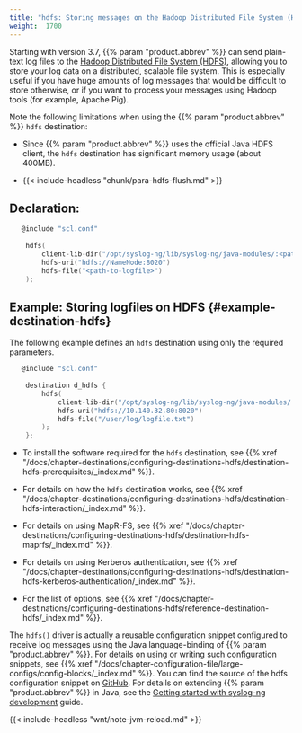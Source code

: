 ```yaml
---
title: "hdfs: Storing messages on the Hadoop Distributed File System (HDFS)"
weight:  1700
---
```

<!-- DISCLAIMER: This file is based on the syslog-ng Open Source Edition documentation https://github.com/balabit/syslog-ng-ose-guides/commit/2f4a52ee61d1ea9ad27cb4f3168b95408fddfdf2 and is used under the terms of The syslog-ng Open Source Edition Documentation License. The file has been modified by Axoflow. -->

Starting with version 3.7, {{% param "product.abbrev" %}} can send plain-text log files to the [Hadoop Distributed File System (HDFS)](http://hadoop.apache.org/), allowing you to store your log data on a distributed, scalable file system. This is especially useful if you have huge amounts of log messages that would be difficult to store otherwise, or if you want to process your messages using Hadoop tools (for example, Apache Pig).

Note the following limitations when using the {{% param "product.abbrev" %}} `hdfs` destination:

  - Since {{% param "product.abbrev" %}} uses the official Java HDFS client, the `hdfs` destination has significant memory usage (about 400MB).

  - {{< include-headless "chunk/para-hdfs-flush.md" >}}


## Declaration:

```c
   @include "scl.conf"
    
    hdfs(
        client-lib-dir("/opt/syslog-ng/lib/syslog-ng/java-modules/:<path-to-preinstalled-hadoop-libraries>")
        hdfs-uri("hdfs://NameNode:8020")
        hdfs-file("<path-to-logfile>")
    );
```



## Example: Storing logfiles on HDFS {#example-destination-hdfs}

The following example defines an `hdfs` destination using only the required parameters.

```c
   @include "scl.conf"
    
    destination d_hdfs {
        hdfs(
            client-lib-dir("/opt/syslog-ng/lib/syslog-ng/java-modules/:/opt/hadoop/libs")
            hdfs-uri("hdfs://10.140.32.80:8020")
            hdfs-file("/user/log/logfile.txt")
        );
    };
```


  - To install the software required for the `hdfs` destination, see {{% xref "/docs/chapter-destinations/configuring-destinations-hdfs/destination-hdfs-prerequisites/_index.md" %}}.

  - For details on how the `hdfs` destination works, see {{% xref "/docs/chapter-destinations/configuring-destinations-hdfs/destination-hdfs-interaction/_index.md" %}}.

  - For details on using MapR-FS, see {{% xref "/docs/chapter-destinations/configuring-destinations-hdfs/destination-hdfs-maprfs/_index.md" %}}.

  - For details on using Kerberos authentication, see {{% xref "/docs/chapter-destinations/configuring-destinations-hdfs/destination-hdfs-kerberos-authentication/_index.md" %}}.

  - For the list of options, see {{% xref "/docs/chapter-destinations/configuring-destinations-hdfs/reference-destination-hdfs/_index.md" %}}.

The `hdfs()` driver is actually a reusable configuration snippet configured to receive log messages using the Java language-binding of {{% param "product.abbrev" %}}. For details on using or writing such configuration snippets, see {{% xref "/docs/chapter-configuration-file/large-configs/config-blocks/_index.md" %}}. You can find the source of the hdfs configuration snippet on [GitHub](https://github.com/syslog-ng/syslog-ng/blob/master/scl/hdfs/plugin.conf). For details on extending {{% param "product.abbrev" %}} in Java, see the [Getting started with syslog-ng development](https://syslog-ng.gitbooks.io/getting-started/content/chapters/chapter_5/section_2.html) guide.

{{< include-headless "wnt/note-jvm-reload.md" >}}
